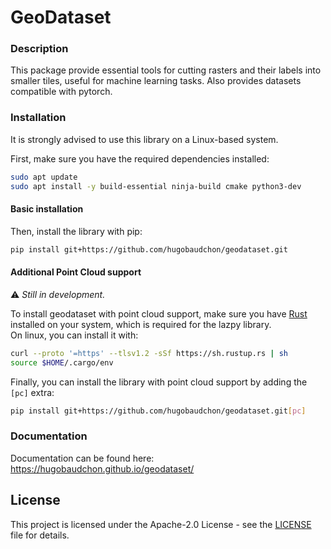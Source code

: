 # GeoDataset

### Description

This package provide essential tools for cutting rasters and their labels into smaller tiles, useful for machine learning tasks. Also provides datasets compatible with pytorch.

### Installation

It is strongly advised to use this library on a Linux-based system.

First, make sure you have the required dependencies installed\:

```bash
sudo apt update
sudo apt install -y build-essential ninja-build cmake python3-dev
```

#### Basic installation
Then, install the library with pip:

```bash
pip install git+https://github.com/hugobaudchon/geodataset.git
```

#### Additional Point Cloud support

⚠️ *Still in development.*

To install geodataset with point cloud support, make sure you have [Rust](https://www.rust-lang.org/tools/install) installed on your system, which is required for the lazpy library.\
On linux, you can install it with:

```bash
curl --proto '=https' --tlsv1.2 -sSf https://sh.rustup.rs | sh
source $HOME/.cargo/env
```


Finally, you can install the library with point cloud support by adding the `[pc]` extra:

```bash
pip install git+https://github.com/hugobaudchon/geodataset.git[pc]
```

### Documentation

Documentation can be found here: https://hugobaudchon.github.io/geodataset/

## License

This project is licensed under the Apache-2.0 License - see the [LICENSE](LICENSE) file for details.

